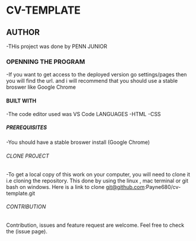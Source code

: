 # CV-TEMPLATE
## AUTHOR
-THis project was done by PENN JUNIOR
### OPENNING THE PROGRAM 
-If you want to get access to the deployed version go settings/pages then you will find the url. and i will recommend that you should use a stable broswer like Google Chrome
#### BUILT WITH
-The code editor used was VS Code
LANGUAGES
 -HTML
 -CSS
##### PREREQUISITES
 -You should have a stable broswer install (Google Chrome)
 ###### CLONE PROJECT
  -To get a local copy of this work on your computer, you will need to clone it i.e cloning the repository. This done   by using the linux , mac terminal or git bash  on windows.
  Here is a link to clone git@github.com:Payne680/cv-template.git
###### CONTRIBUTION
Contribution, issues and feature request are welcome.
Feel free to check the (issue page).
